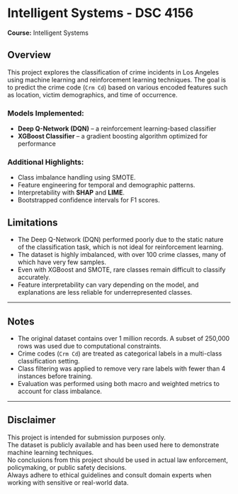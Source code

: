 # Intelligent Systems - DSC 4156
**Course:** Intelligent Systems 

## Overview  
This project explores the classification of crime incidents in Los Angeles using machine learning and reinforcement learning techniques. The goal is to predict the crime code (`Crm Cd`) based on various encoded features such as location, victim demographics, and time of occurrence.

### Models Implemented:
- **Deep Q-Network (DQN)** – a reinforcement learning-based classifier  
- **XGBoost Classifier** – a gradient boosting algorithm optimized for performance

### Additional Highlights:
- Class imbalance handling using SMOTE.
- Feature engineering for temporal and demographic patterns.
- Interpretability with **SHAP** and **LIME**.
- Bootstrapped confidence intervals for F1 scores.
## Limitations  

- The Deep Q-Network (DQN) performed poorly due to the static nature of the classification task, which is not ideal for reinforcement learning.  
- The dataset is highly imbalanced, with over 100 crime classes, many of which have very few samples.  
- Even with XGBoost and SMOTE, rare classes remain difficult to classify accurately.  
- Feature interpretability can vary depending on the model, and explanations are less reliable for underrepresented classes.  

---

## Notes  

- The original dataset contains over 1 million records. A subset of 250,000 rows was used due to computational constraints.  
- Crime codes (`Crm Cd`) are treated as categorical labels in a multi-class classification setting.  
- Class filtering was applied to remove very rare labels with fewer than 4 instances before training.  
- Evaluation was performed using both macro and weighted metrics to account for class imbalance.  

---

## Disclaimer  

This project is intended for submission purposes only.  
The dataset is publicly available and has been used here to demonstrate machine learning techniques.  
No conclusions from this project should be used in actual law enforcement, policymaking, or public safety decisions.  
Always adhere to ethical guidelines and consult domain experts when working with sensitive or real-world data.
